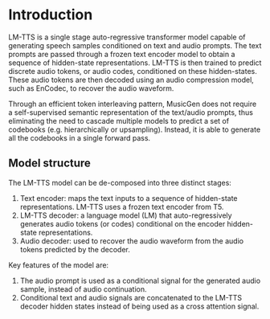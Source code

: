 # Introduction

LM-TTS is a single stage auto-regressive transformer model capable of generating speech samples conditioned on text and audio prompts. The text prompts are passed through a frozen text encoder model to obtain a sequence of hidden-state representations. LM-TTS is then trained to predict discrete audio tokens, or audio codes, conditioned on these hidden-states. These audio tokens are then decoded using an audio compression model, such as EnCodec, to recover the audio waveform.

Through an efficient token interleaving pattern, MusicGen does not require a self-supervised semantic representation of the text/audio prompts, thus eliminating the need to cascade multiple models to predict a set of codebooks (e.g. hierarchically or upsampling). Instead, it is able to generate all the codebooks in a single forward pass.

## Model structure

The LM-TTS model can be de-composed into three distinct stages:

1. Text encoder: maps the text inputs to a sequence of hidden-state representations. LM-TTS uses a frozen text encoder from T5.
2. LM-TTS decoder: a language model (LM) that auto-regressively generates audio tokens (or codes) conditional on the encoder hidden-state representations.
3. Audio decoder: used to recover the audio waveform from the audio tokens predicted by the decoder.

Key features of the model are:

1. The audio prompt is used as a conditional signal for the generated audio sample, instead of audio continuation.
2. Conditional text and audio signals are concatenated to the LM-TTS decoder hidden states instead of being used as a cross attention signal.